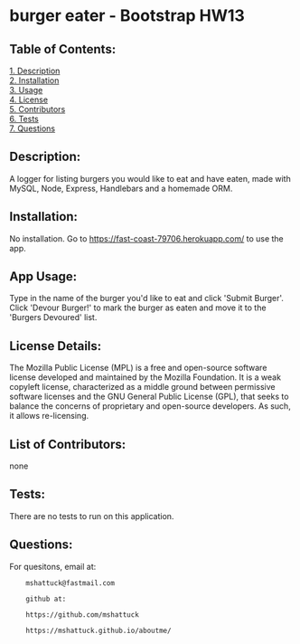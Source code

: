 # burger eater - Bootstrap HW13

## Table of Contents:  
[1. Description](#Description)  
[2. Installation](#Installation)  
[3. Usage](#Usage)  
[4. License](#License)  
[5. Contributors](#Contributors)  
[6. Tests](#Tests)  
[7. Questions](#Questions) 
## Description:
A logger for listing burgers you would like to eat and have eaten, made with MySQL, Node, Express, Handlebars and a homemade ORM.

## Installation:
No installation. Go to https://fast-coast-79706.herokuapp.com/ to use the app. 

## App Usage:
Type in the name of the burger you'd like to eat and click 'Submit Burger'. Click 'Devour Burger!' to mark the burger as eaten and move it to the 'Burgers Devoured' list.

## License Details:  
The Mozilla Public License (MPL) is a free and open-source software license developed and maintained by the Mozilla Foundation. It is a weak copyleft license, characterized as a middle ground between permissive software licenses and the GNU General Public License (GPL), that seeks to balance the concerns of proprietary and open-source developers. As such, it allows re-licensing.   
## List of Contributors:
none
## Tests:
There are no tests to run on this application.
## Questions:
For quesitons, email at:  

        mshattuck@fastmail.com

        github at:  
 
        https://github.com/mshattuck
        
        https://mshattuck.github.io/aboutme/

        

